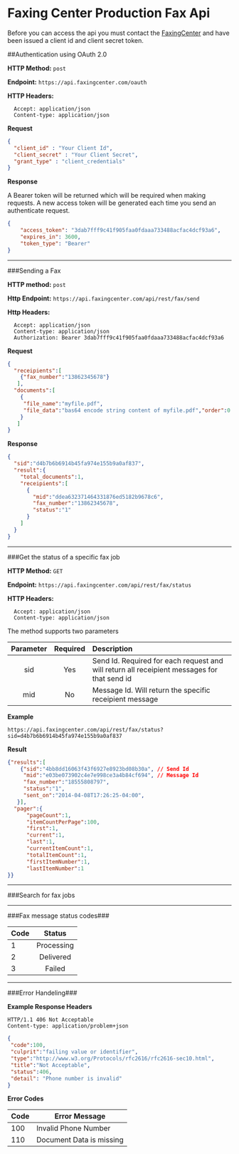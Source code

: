 Faxing Center Production Fax Api
========

Before you can access the api you must contact the [FaxingCenter](https://www.faxingcenter.com/production_fax) and have been issued a client id and client secret token. 


##Authentication using OAuth 2.0

**HTTP Method:** `post`

**Endpoint:** `https://api.faxingcenter.com/oauth`

**HTTP Headers:**
```
  Accept: application/json
  Content-type: application/json
``` 


**Request**

```json
{
  "client_id" : "Your Client Id",
  "client_secret" : "Your Client Secret",
  "grant_type" : "client_credentials"
}
```


**Response**

A Bearer token will be returned which will be required when making requests. A new access token will be generated each time you send an authenticate request.

```json
{
    "access_token": "3dab7fff9c41f905faa0fdaaa733488acfac4dcf93a6",
    "expires_in": 3600,
    "token_type": "Bearer"
}
```

---

###Sending a Fax

**HTTP method:** `post`

**Http Endpoint:** `https://api.faxingcenter.com/api/rest/fax/send`

**Http Headers:**
```
  Accept: application/json
  Content-type: application/json
  Authorization: Bearer 3dab7fff9c41f905faa0fdaaa733488acfac4dcf93a6
```


**Request**

```json
{
  "receipients":[
    {"fax_number":"13862345678"}
   ],
  "documents":[
    {
     "file_name":"myfile.pdf",
     "file_data":"bas64 encode string content of myfile.pdf","order":0
    }
   ]
}
```


**Response**

```json
{
  "sid":"d4b7b6b6914b45fa974e155b9a0af837",
  "result":{
    "total_documents":1,
    "receipients":[
      {
        "mid":"ddea632371464331876ed5182b9678c6",
        "fax_number":"13862345678",
        "status":"1"
      }
    ]
  }
}
```

---

###Get the status of a specific fax job 


**HTTP Method:** `GET`

**Endpoint:** `https://api.faxingcenter.com/api/rest/fax/status`

**HTTP Headers:**
```
  Accept: application/json
  Content-type: application/json
``` 
The method supports two parameters

| Parameter | Required | Description |
|:---:|:---:|:---|
| sid | Yes | Send Id. Required for each request and will return all receipient messages for that send id |
| mid | No | Message Id. Will return the specific receipient message |

**Example**

`https://api.faxingcenter.com/api/rest/fax/status?sid=d4b7b6b6914b45fa974e155b9a0af837`

**Result**

```json
{"results":[
	{"sid":"4bb8dd16063f43f6927e8923bd08b30a", // Send Id
     "mid":"e03be073902c4e7e998ce3a4b84cf694", // Message Id
     "fax_number":"18555808797",               
     "status":"1",
     "sent_on":"2014-04-08T17:26:25-04:00",    
   }],
  "pager":{
	  "pageCount":1,
	  "itemCountPerPage":100,
	  "first":1,
	  "current":1,
	  "last":1,
	  "currentItemCount":1,
	  "totalItemCount":1,
	  "firstItemNumber":1,
	  "lastItemNumber":1
}}
```

---

###Search for fax jobs 

---

###Fax message status codes###

| Code        | Status
| ------------- |:-------------:
| 1             | Processing 
| 2             | Delivered      
| 3             | Failed 

---

###Error Handeling###

**Example Response Headers**
```
HTTP/1.1 406 Not Acceptable
Content-type: application/problem+json
```

```json
{
 "code":100,
 "culprit":"failing value or identifier",
 "type":"http://www.w3.org/Protocols/rfc2616/rfc2616-sec10.html",
 "title":"Not Acceptable",
 "status":406,
 "detail": "Phone number is invalid"
}
```

**Error Codes**

| Code      | Error Message            |
|-----------|--------------------------|
|   100     | Invalid Phone Number     |
|   110     | Document Data is missing |

